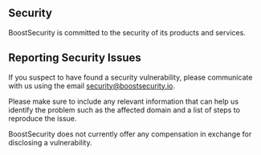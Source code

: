 ## Security
BoostSecurity is committed to the security of its products and services.

## Reporting Security Issues
If you suspect to have found a security vulnerability, please communicate with us using the email security@boostsecurity.io. 

Please make sure to include any relevant information that can help us identify the problem such as the affected domain and a list of steps to reproduce the issue. 

BoostSecurity does not currently offer any compensation in exchange for disclosing a vulnerability.
